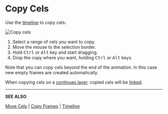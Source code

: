 # Copy Cels

Use the [timeline](timeline.md) to copy cels:

![Copy cels](copy-cels/copy-cels.gif)

1. Select a range of cels you want to copy.
2. Move the mouse to the selection border.
3. Hold <kbd>Ctrl</kbd> or <kbd>Alt</kbd> key and start dragging.
4. Drop the copy where you want, holding <kbd>Ctrl</kbd> or <kbd>Alt</kbd> keys.

Note that you can copy cels beyond the end of the animation. In this
case new empty frames are created automatically.

When copying cels on a [continues layer](continuous-layers.md), copied cels will be [linked](linked-cels.md).

---

**SEE ALSO**

[Move Cels](move-cels.md) |
[Copy Frames](copy-frames.md) |
[Timeline](timeline.md)
